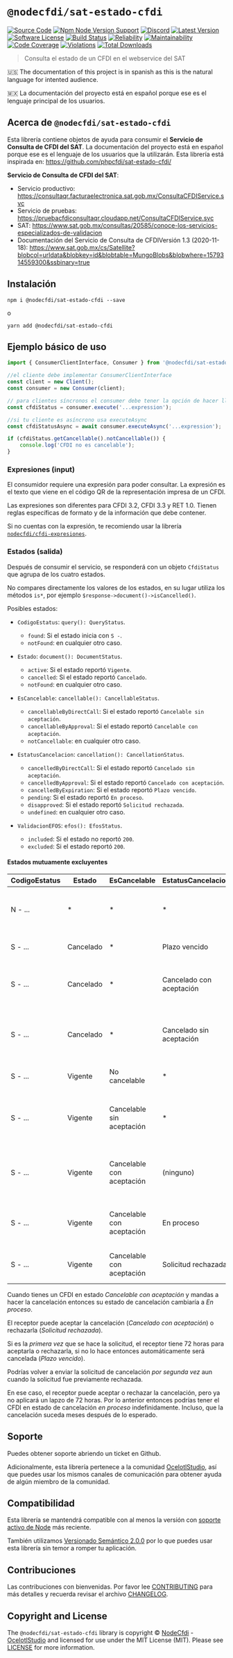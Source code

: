 # `@nodecfdi/sat-estado-cfdi`

[![Source Code][badge-source]][source]
[![Npm Node Version Support][badge-node-version]][node-version]
[![Discord][badge-discord]][discord]
[![Latest Version][badge-release]][release]
[![Software License][badge-license]][license]
[![Build Status][badge-build]][build]
[![Reliability][badge-reliability]][reliability]
[![Maintainability][badge-maintainability]][maintainability]
[![Code Coverage][badge-coverage]][coverage]
[![Violations][badge-violations]][violations]
[![Total Downloads][badge-downloads]][downloads]

> Consulta el estado de un CFDI en el webservice del SAT

:us: The documentation of this project is in spanish as this is the natural language for intented audience.

:mexico: La documentación del proyecto está en español porque ese es el lenguaje principal de los usuarios.

## Acerca de `@nodecfdi/sat-estado-cfdi`

 Esta librería contiene objetos de ayuda para consumir el **Servicio de Consulta de CFDI del SAT**.
La documentación del proyecto está en español porque ese es el lenguaje de los usuarios que la utilizarán. Esta librería está inspirada en: <https://github.com/phpcfdi/sat-estado-cfdi/>

**Servicio de Consulta de CFDI del SAT**:

- Servicio productivo: <https://consultaqr.facturaelectronica.sat.gob.mx/ConsultaCFDIService.svc>
- Servicio de pruebas: <https://pruebacfdiconsultaqr.cloudapp.net/ConsultaCFDIService.svc>
- SAT: <https://www.sat.gob.mx/consultas/20585/conoce-los-servicios-especializados-de-validacion>
- Documentación del Servicio de Consulta de CFDIVersión 1.3 (2020-11-18):
  <https://www.sat.gob.mx/cs/Satellite?blobcol=urldata&blobkey=id&blobtable=MungoBlobs&blobwhere=1579314559300&ssbinary=true>

## Instalación

```shell
npm i @nodecfdi/sat-estado-cfdi --save
```

o

```shell
yarn add @nodecfdi/sat-estado-cfdi
```

## Ejemplo básico de uso

```ts
import { ConsumerClientInterface, Consumer } from '@nodecfdi/sat-estado-cfdi';

//el cliente debe implementar ConsumerClientInterface
const client = new Client();
const consumer = new Consumer(client);

// para clientes síncronos el consumer debe tener la opción de hacer llamadas síncronas
const cfdiStatus = consumer.execute('...expression');

//si tu cliente es asíncrono usa executeAsync
const cfdiStatusAsync = await consumer.executeAsync('...expression');

if (cfdiStatus.getCancellable().notCancellable()) {
    console.log('CFDI no es cancelable');
}
```

### Expresiones (input)

El consumidor requiere una expresión para poder consultar.
La expresión es el texto que viene en el código QR de la representación impresa de un CFDI.

Las expresiones son diferentes para CFDI 3.2, CFDI 3.3 y RET 1.0.
Tienen reglas específicas de formato y de la información que debe contener.

Si no cuentas con la expresión, te recomiendo usar la librería
[`nodecfdi/cfdi-expresiones`](https://github.com/nodecfdi/cfdi-expresiones).

### Estados (salida)

Después de consumir el servicio, se responderá con un objeto `CfdiStatus` que agrupa de los cuatro estados.

No compares directamente los valores de los estados, en su lugar utiliza los métodos `is*`,
por ejemplo `$response->document()->isCancelled()`.

Posibles estados:

- `CodigoEstatus`: `query(): QueryStatus`.
  - `found`: Si el estado inicia con `S -`.
  - `notFound`: en cualquier otro caso.

- `Estado`: `document(): DocumentStatus`.
  - `active`: Si el estado reportó `Vigente`.
  - `cancelled`: Si el estado reportó `Cancelado`.
  - `notFound`: en cualquier otro caso.

- `EsCancelable`: `cancellable(): CancellableStatus`.
  - `cancellableByDirectCall`: Si el estado reportó `Cancelable sin aceptación`.
  - `cancellableByApproval`: Si el estado reportó `Cancelable con aceptación`.
  - `notCancellable`: en cualquier otro caso.

- `EstatusCancelacion`: `cancellation(): CancellationStatus`.
  - `cancelledByDirectCall`: Si el estado reportó `Cancelado sin aceptación`.
  - `cancelledByApproval`: Si el estado reportó `Cancelado con aceptación`.
  - `cancelledByExpiration`: Si el estado reportó `Plazo vencido`.
  - `pending`: Si el estado reportó `En proceso`.
  - `disapproved`: Si el estado reportó `Solicitud rechazada`.
  - `undefined`: en cualquier otro caso.

- `ValidacionEFOS`: `efos(): EfosStatus`.
  - `included`: Si el estado no reportó `200`.
  - `excluded`: Si el estado reportó `200`.

#### Estados mutuamente excluyentes

CodigoEstatus | Estado        | EsCancelable              | EstatusCancelacion       | Explicación
------------- | ------------- | ------------------------- | ------------------------ | -----------------------------------------------------
N - ...       | *             | *                         | *                        | El SAT no sabe del CFDI con la expresión dada
S - ...       | Cancelado     | *                         | Plazo vencido            | Cancelado por plazo vencido
S - ...       | Cancelado     | *                         | Cancelado con aceptación | Cancelado con aceptación del receptor
S - ...       | Cancelado     | *                         | Cancelado sin aceptación | No fue requerido preguntarle al receptor y se canceló
S - ...       | Vigente       | No cancelable             | *                        | No se puede cancelar
S - ...       | Vigente       | Cancelable sin aceptación | *                        | Se puede cancelar, pero no se ha realizado la cancelación
S - ...       | Vigente       | Cancelable con aceptación | (ninguno)                | Se puede cancelar, pero no se ha realizado la solicitud
S - ...       | Vigente       | Cancelable con aceptación | En proceso               | Se hizo la solicitud y está en espera de respuesta
S - ...       | Vigente       | Cancelable con aceptación | Solicitud rechazada      | Se hizo la solicitud y fue rechazada

Cuando tienes un CFDI en estado *Cancelable con aceptación*
y mandas a hacer la cancelación entonces su estado de cancelación cambiaría a *En proceso*.

El receptor puede aceptar la cancelación (*Cancelado con aceptación*) o rechazarla (*Solicitud rechazada*).

Si es la *primera vez* que se hace la solicitud, el receptor tiene 72 horas para aceptarla o rechazarla,
si no lo hace entonces automáticamente será cancelada (*Plazo vencido*).

Podrías volver a enviar la solicitud de cancelación *por segunda vez* aun cuando la solicitud fue previamente rechazada.

En ese caso, el receptor puede aceptar o rechazar la cancelación, pero ya no aplicará un lapzo de 72 horas.
Por lo anterior entonces podrías tener el CFDI en estado de cancelación *en proceso* indefinidamente.
Incluso, que la cancelación suceda meses después de lo esperado.

## Soporte

Puedes obtener soporte abriendo un ticket en Github.

Adicionalmente, esta librería pertenece a la comunidad [OcelotlStudio](https://ocelotlstudio.com), así que puedes usar los mismos canales de comunicación para obtener ayuda de algún miembro de la comunidad.

## Compatibilidad

Esta librería se mantendrá compatible con al menos la versión con
[soporte activo de Node](https://nodejs.org/es/about/releases/) más reciente.

También utilizamos [Versionado Semántico 2.0.0](https://semver.org/lang/es/) por lo que puedes usar esta librería sin temor a romper tu aplicación.

## Contribuciones

Las contribuciones con bienvenidas. Por favor lee [CONTRIBUTING][] para más detalles y recuerda revisar el archivo [CHANGELOG][].

## Copyright and License

The `@nodecfdi/sat-estado-cfdi` library is copyright © [NodeCfdi](https://github.com/nodecfdi) - [OcelotlStudio](https://ocelotlstudio.com) and licensed for use under the MIT License (MIT). Please see [LICENSE][] for more information.

[contributing]: https://github.com/nodecfdi/sat-estado-cfdi/blob/main/CONTRIBUTING.md
[changelog]: https://github.com/nodecfdi/sat-estado-cfdi/blob/main/CHANGELOG.md

[source]: https://github.com/nodecfdi/sat-estado-cfdi
[node-version]: https://www.npmjs.com/package/@nodecfdi/sat-estado-cfdi
[discord]: https://discord.gg/AsqX8fkW2k
[release]: https://www.npmjs.com/package/@nodecfdi/sat-estado-cfdi
[license]: https://github.com/nodecfdi/sat-estado-cfdi/blob/main/LICENSE
[build]: https://github.com/nodecfdi/sat-estado-cfdi/actions/workflows/build.yml?query=branch:main
[reliability]:https://sonarcloud.io/component_measures?id=nodecfdi_sat-estado-cfdi&metric=Reliability
[maintainability]: https://sonarcloud.io/component_measures?id=nodecfdi_sat-estado-cfdi&metric=Maintainability
[coverage]: https://sonarcloud.io/component_measures?id=nodecfdi_sat-estado-cfdi&metric=Coverage
[violations]: https://sonarcloud.io/project/issues?id=nodecfdi_sat-estado-cfdi&resolved=false
[downloads]: https://www.npmjs.com/package/@nodecfdi/sat-estado-cfdi

[badge-source]: https://img.shields.io/badge/source-nodecfdi/sat--estado--cfdi-blue.svg?logo=github
[badge-node-version]: https://img.shields.io/node/v/@nodecfdi/sat-estado-cfdi.svg?logo=nodedotjs
[badge-discord]: https://img.shields.io/discord/459860554090283019?logo=discord
[badge-release]: https://img.shields.io/npm/v/@nodecfdi/sat-estado-cfdi.svg?logo=npm
[badge-license]: https://img.shields.io/github/license/nodecfdi/sat-estado-cfdi.svg?logo=open-source-initiative
[badge-build]: https://img.shields.io/github/workflow/status/nodecfdi/sat-estado-cfdi/build/main?logo=github-actions
[badge-reliability]: https://sonarcloud.io/api/project_badges/measure?project=nodecfdi_sat-estado-cfdi&metric=reliability_rating
[badge-maintainability]: https://sonarcloud.io/api/project_badges/measure?project=nodecfdi_sat-estado-cfdi&metric=sqale_rating
[badge-coverage]: https://img.shields.io/sonar/coverage/nodecfdi_sat-estado-cfdi/main?logo=sonarcloud&server=https%3A%2F%2Fsonarcloud.io
[badge-violations]: https://img.shields.io/sonar/violations/nodecfdi_sat-estado-cfdi/main?format=long&logo=sonarcloud&server=https%3A%2F%2Fsonarcloud.io
[badge-downloads]: https://img.shields.io/npm/dm/@nodecfdi/sat-estado-cfdi.svg?logo=npm
